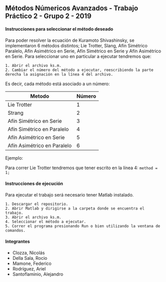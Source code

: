 ## Métodos Númericos Avanzados - Trabajo Práctico 2 - Grupo 2 - 2019

#### Instrucciones para seleccionar el método deseado

Para poder resolver la ecuación de Kuramoto Shivashinsky, se implementaron 6 métodos distintos; Lie Trotter, Slang, Afín Simétrico Paralelo, Afín Asimétrico en Serie, Afín Simétrico en Serie y Afín Asimétrico en Serie. Para seleccionar uno en particular a ejecutar tendremos que:

	1. Abrir el archivo ks.m.
	2. Cambiar el número del método a ejecutar, reescribiendo la parte derecha la asignación en la línea 4 del archivo.

Es decir, cada método está asociado a un número:

Metodo | Número
------------- | -------------
Lie Trotter | 1
Strang | 2
Afín Simétrico en Serie | 3
Afín Simétrico en Paralelo | 4
Afín Asimétrico en Serie | 5
Afín Asimétrico en Paralelo | 6

Ejemplo:

Para correr Lie Trotter tendremos que tener escrito en la línea 4:
`method = 1;`

#### Instrucciones de ejecución

Para ejecutar el trabajo será necesario tener Matlab instalado.

	1. Descargar el repositorio.
	2. Abrir Matlab y dirigirse a la carpeta donde se encuentra el trabajo.
	3. Abrir el archivo ks.m.
	4. Seleccionar el método a ejecutar.
	5. Correr el programa presionando Run o bien utilizando la ventana de comandos.

#### Integrantes
- Clozza, Nicolás
- Della Sala, Rocio
- Mamone, Federico
- Rodríguez, Ariel
- Santoflaminio, Alejandro
